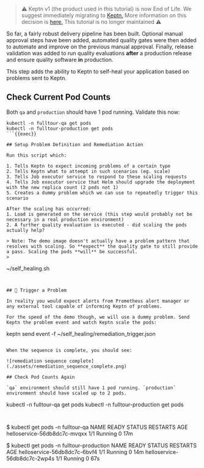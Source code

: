 > ⚠️ Keptn v1 (the product used in this tutorial) is now End of Life.
> We suggest immediately migrating to [Keptn.](https://keptn.sh/latest/)
> More information on this decision is [here.](https://medium.com/keptn/keptn-lifecycle-toolkit-is-now-keptn-e0812217bf46)
> This tutorial is no longer maintained ⚠️

So far, a fairly robust delivery pipeline has been built. Optional manual approval steps have been added, automated quality gates were then added to automate and improve on the previous manual approval.
Finally, release validation was added to run quality evaluations **after** a production release and ensure quality software **in** production.

This step adds the ability to Keptn to self-heal your application based on problems sent to Keptn.

## Check Current Pod Counts

Both `qa` and `production` should have 1 pod running. Validate this now:

```
kubectl -n fulltour-qa get pods
kubectl -n fulltour-production get pods
```{{exec}}

## Setup Problem Definition and Remediation Action

Run this script which:

1. Tells Keptn to expect incoming problems of a certain type
2. Tells Keptn what to attempt in such scenarios (eg. scale)
3. Tells Job executor service to respond to these scaling requests
4. Tells Job executor service that Helm should upgrade the deployment with the new replica count (2 pods not 1)
5. Creates a dummy problem which we can use to repeatedly trigger this scenario

After the scaling has occurred:
1. Load is generated on the service (this step would probably not be necessary in a real production environment)
2. A further quality evaluation is executed - did scaling the pods actually help?

> Note: The demo image doesn't actually have a problem pattern that resolves with scaling. So **expect** the quality gate to still provide a pass. Scaling the pods **will** be successful.
> 
```
~/self_healing.sh
```{{exec}}


## 🚩 Trigger a Problem

In reality you would expect alerts from Prometheus alert manager or any external tool capable of informing Keptn of problems.

For the speed of the demo though, we will use a dummy problem. Send Keptn the problem event and watch Keptn scale the pods:

```
keptn send event -f ~/self_healing/remediation_trigger.json
```{{exec}}

When the sequence is complete, you should see:

![remediation sequence complete](./assets/remediation_sequence_complete.png)
  
## Check Pod Counts Again

`qa` environment should still have 1 pod running. `production` environment should have scaled up to 2 pods.

```
kubectl -n fulltour-qa get pods
kubectl -n fulltour-production get pods
```{{exec}}
  
```
$ kubectl get pods -n fulltour-qa
NAME                           READY   STATUS    RESTARTS   AGE
helloservice-56db8dc7c-mvqxx   1/1     Running   0          17m

$ kubectl get pods -n fulltour-production
NAME                           READY   STATUS    RESTARTS   AGE
helloservice-56db8dc7c-6bvf4   1/1     Running   0          14m
helloservice-56db8dc7c-2wp4s   1/1     Running   0          67s
```
